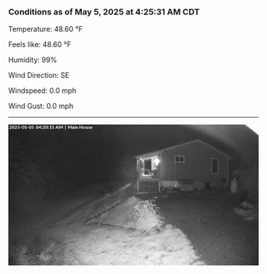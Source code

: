 ### Conditions as of May 5, 2025 at 4:25:31 AM CDT 

Temperature: 48.60 &deg;F

Feels like: 48.60 &deg;F

Humidity: 99%

Wind Direction: SE

Windspeed: 0.0 mph

Wind Gust: 0.0 mph

---

<img src="./images/latest.jpeg"/>

